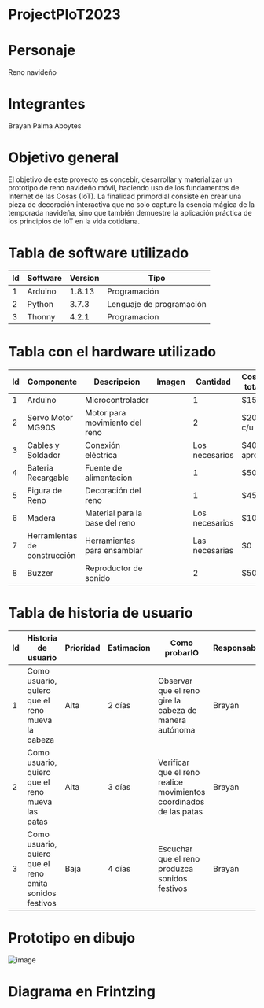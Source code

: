 # ProjectPIoT2023
# Personaje
Reno navideño

# Integrantes
Brayan Palma Aboytes

# Objetivo general
El objetivo de este proyecto es concebir, desarrollar y materializar un prototipo de reno navideño móvil, haciendo uso de los fundamentos de Internet de las Cosas (IoT). La finalidad primordial consiste en crear una pieza de decoración interactiva que no solo capture la esencia mágica de la temporada navideña, sino que también demuestre la aplicación práctica de los principios de IoT en la vida cotidiana.

# Tabla de software utilizado

|Id|Software|Version|Tipo|
|-|-|-|-|
|1 | Arduino | 1.8.13 | Programación |
|2 | Python  | 3.7.3  | Lenguaje de programación|
|3|Thonny|4.2.1|Programacion|

# Tabla con el hardware utilizado
|Id|Componente|Descripcion|Imagen|Cantidad|Costo total|
|-|-|-|-|-|-|
|1| Arduino | Microcontrolador | | 1 | $15 |
|2| Servo Motor MG90S | Motor para movimiento del reno | | 2 | $20 c/u|
|3| Cables y Soldador | Conexión eléctrica | | Los necesarios | $40 aprox |
|4| Bateria Recargable |Fuente de alimentacion| | 1 | $50 |
|5| Figura de Reno | Decoración del reno | | 1 | $45 |
|6| Madera | Material para la base del reno | | Los necesarios | $100 |
|7| Herramientas de construcción | Herramientas para ensamblar | | Las necesarias | $0 |
|8|Buzzer|Reproductor de sonido||2|$50|

# Tabla de historia de usuario
|Id|Historia de usuario|Prioridad|Estimacion|Como probarlO|Responsable|
|-|-|-|-|-|-|
|1| Como usuario, quiero que el reno mueva la cabeza | Alta | 2 días | Observar que el reno gire la cabeza de manera autónoma | Brayan |
|2| Como usuario, quiero que el reno mueva las patas | Alta | 3 días | Verificar que el reno realice movimientos coordinados de las patas | Brayan |
|3| Como usuario, quiero que el reno emita sonidos festivos | Baja | 4 días | Escuchar que el reno produzca sonidos festivos | Brayan |


# Prototipo en dibujo

![image](https://github.com/Tacodetripa/Personaje/assets/116208139/285a0933-a8d8-4b02-bee3-1b0b144a0a42)


# Diagrama en Frintzing
